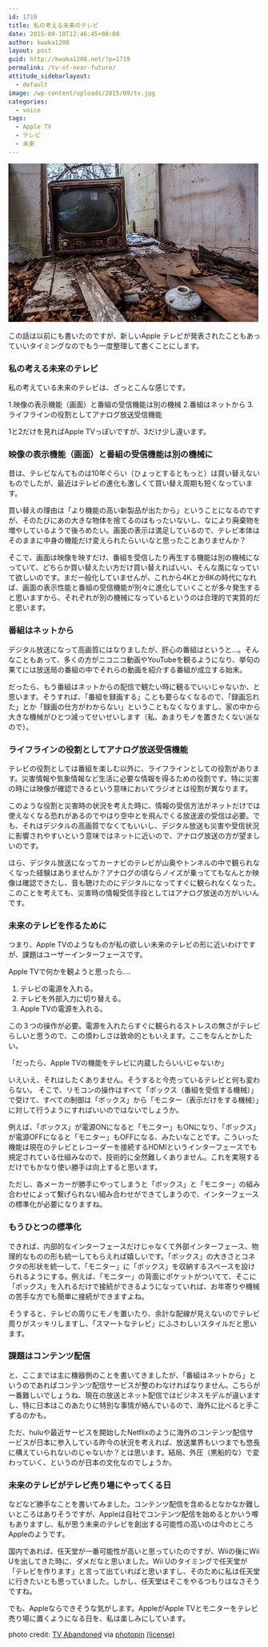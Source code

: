 ```yaml
---
id: 1719
title: 私の考える未来のテレビ
date: 2015-09-10T12:46:45+00:00
author: kwaka1208
layout: post
guid: http://kwaka1208.net/?p=1719
permalink: /tv-of-near-future/
attitude_sidebarlayout:
  - default
image: /wp-content/uploads/2015/09/tv.jpg
categories:
  - voice
tags:
  - Apple TV
  - テレビ
  - 未来
---
```

![TV](/assets/images/2015/09/tv.jpg)

この話は以前にも書いたのですが、新しいApple テレビが発表されたこともあっていいタイミングなのでもう一度整理して書くことにします。

### 私の考える未来のテレビ
私の考えている未来のテレビは、ざっとこんな感じです。

1.映像の表示機能（画面）と番組の受信機能は別の機械
2.番組はネットから
3.ライフラインの役割としてアナログ放送受信機能

1と2だけを見ればApple TVっぽいですが、3だけ少し違います。

### 映像の表示機能（画面）と番組の受信機能は別の機械に
昔は、テレビなんてものは10年ぐらい（ひょっとするともっと）は買い替えないものでしたが、最近はテレビの進化も激しくて買い替え周期も短くなっています。

買い替えの理由は「より機能の高い新製品が出たから」ということになるのですが、そのたびにあの大きな物体を捨てるのはもったいないし、なにより廃棄物を増やしているようで後ろめたい。画面の表示は満足しているので、テレビ本体はそのままに中身の機能だけ変えられたらいいなと思ったことありませんか？

そこで、画面は映像を映すだけ、番組を受信したり再生する機能は別の機械になっていて、どちらか買い替えたい方だけ買い替えればいい、そんな風になっていて欲しいのです。まだ一般化していませんが、これから4Kとか8Kの時代になれば、画面の表示性能と番組の受信機能が別々に進化していくことが多々発生すると思いますから、それぞれが別の機械になっているというのは合理的で実質的だと思います。

### 番組はネットから
デジタル放送になって高画質にはなりましたが、肝心の番組はというと…。そんなこともあって、多くの方がニコニコ動画やYouTubeを観るようになり、挙句の果てには放送局の番組の中でそれらの動画を紹介する番組が成立する始末。

だったら、もう番組はネットからの配信で観たい時に観るでいいじゃないか、と思います。そうすれば、「番組を録画する」ことも要らなくなるので、「録画忘れた」とか「録画の仕方がわからない」ということもなくなりますし、家の中から大きな機械がひとつ減ってせいせいします（私、あまりモノを置きたくない派なので）。

### ライフラインの役割としてアナログ放送受信機能
テレビの役割としては番組を楽しむ以外に、ライフラインとしての役割があります。災害情報や気象情報など生活に必要な情報を得るための役割です。特に災害の時には映像が確認できるという意味においてラジオとは役割が異なります。

このような役割と災害時の状況を考えた時に、情報の受信方法がネットだけでは使えなくなる恐れがあるのでやはり空中とを飛んでくる放送波の受信は必要。でも、それはデジタルの高画質でなくてもいいし、デジタル放送も災害や受信状況に影響されやすいという意味ではネットに近いので、アナログ放送の方が望ましいのです。

ほら、デジタル放送になってカーナビのテレビが山奥やトンネルの中で観られなくなった経験はありませんか？アナログの頃ならノイズが乗っててもなんとか映像は確認できたし、音も聴けたのにデジタルになってすぐに観られなくなった。このことを考えても、災害時の情報受信手段としてはアナログ放送の方がいいんです。

### 未来のテレビを作るために
つまり、Apple TVのようなものが私の欲しい未来のテレビの形に近いわけですが、課題はユーザーインターフェースです。

Apple TVで何かを観ようと思ったら….

1. テレビの電源を入れる。
2. テレビを外部入力に切り替える。
3. Apple TVの電源を入れる。

この３つの操作が必要。電源を入れたらすぐに観られるストレスの無さがテレビらしいと思うので、この煩わしさは致命的ともいえます。ここをなんとかしたい。

「だったら、Apple TVの機能をテレビに内蔵したらいいじゃないか」

いえいえ、それはしたくありません。そうすると今売っているテレビと何も変わらない。
そこで、リモコンの操作はすべて「ボックス（番組を受信する機械）」で受けて、すべての制御は「ボックス」から「モニター（表示だけをする機械）」に対して行うようにすればいいのではないでしょうか。

例えば、「ボックス」が電源ONになると「モニター」もONになり、「ボックス」が電源OFFになると「モニター」もOFFになる、みたいなことです。こういった機能は現在のテレビとレコーダーを接続するHDMIというインターフェースでも規定されている仕組みなので、技術的に全然難しくありません。これを実現するだけでもかなり使い勝手は向上すると思います。

ただし、各メーカーが勝手にやってしまうと「ボックス」と「モニター」の組み合わせによって繋げられない組み合わせができてしまうので、インターフェースの標準化が必要になりますね。

### もうひとつの標準化
できれば、内部的なインターフェースだけじゃなくて外部インターフェース、物理的なものの形も統一してもらえれば嬉しいです。「ボックス」の大きさとコネクタの形状を統一して、「モニター」に「ボックス」を収納するスペースを設けられるようにする。例えば、「モニター」の背面にポケットがついてて、そこに「ボックス」を入れるだけで接続ができるようになっていれば、お年寄りや機械の苦手な方でも簡単に接続ができますよね。

そうすると、テレビの周りにモノを置いたり、余計な配線が見えないのでテレビ周りがスッキリしますし、「スマートなテレビ」にふさわしいスタイルだと思います。

### 課題はコンテンツ配信
と、ここまでは主に機器側のことを書いてきましたが、「番組はネットから」というのであればコンテンツ配信サービスが整のわなければなりません。こちらが一番難しいでしょうね、現在の放送とネット配信ではビジネスモデルが違いますし、特に日本はこのあたりに特別な事情が絡んでいるので、海外に比べると手こずるのかも。

ただ、huluや最近サービスを開始したNetflixのように海外のコンテンツ配信サービスが日本に参入している昨今の状況を考えれば、放送業界もいつまでも悠長に構えていられないのじゃないか？とは思います。結局、外圧（黒船的な）で変わっていく、というのが日本の文化なのでしょうか。

### 未来のテレビがテレビ売り場にやってくる日
などなど勝手なことを書いてみました。コンテンツ配信を含めるとなかなか難しいところはありそうですが、Appleは自社でコンテンツ配信を始めるとかいう噂もありますし、私が思う未来のテレビを創出する可能性の高いのは今のところAppleのようです。

国内であれば、任天堂が一番可能性が高いと思っていたのですが、Wiiの後にWii Uを出してきた時に、ダメだなと思いました。Wii Uのタイミングで任天堂が「テレビを作ります」と言って出ていればと思いますし、そのために私は任天堂に行きたいとも思っていました。しかし、任天堂はそこをやるつもりはなさそうですね。

でも、Appleならできそうな気がします。AppleがApple TVとモニターをテレビ売り場に置くようになる日を、私は楽しみにしています。

photo credit: [TV Abandoned](http://www.flickr.com/photos/22882274@N04/16035779290) via [photopin](http://photopin.com) [(license)](https://creativecommons.org/licenses/by/2.0/)